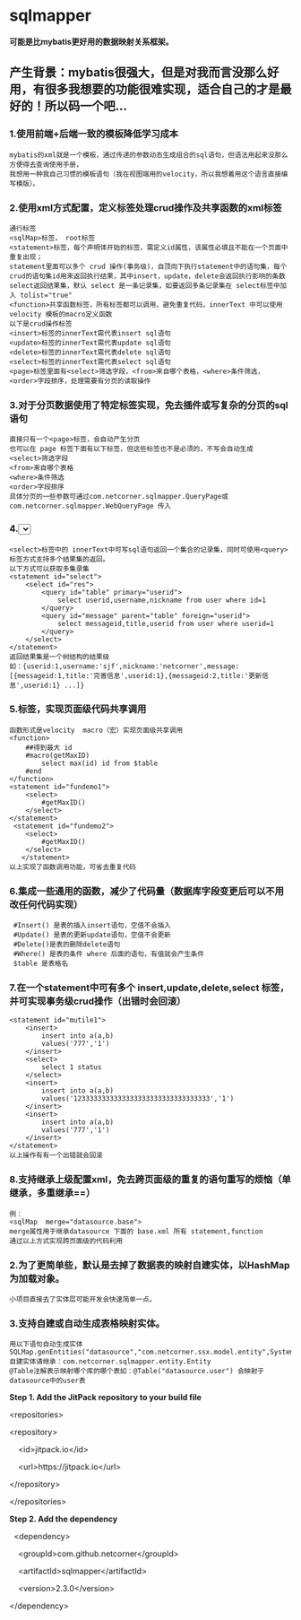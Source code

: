 # sqlmapper
**可能是比mybatis更好用的数据映射关系框架。**
## 产生背景：mybatis很强大，但是对我而言没那么好用，有很多我想要的功能很难实现，适合自己的才是最好的！所以码一个吧...
 
 ### 1.使用前端+后端一致的模板降低学习成本
 
    mybatis的xml就是一个模板，通过传递的参数动态生成组合的sql语句，但语法用起来没那么方便得去查询使用手册，
    我想用一种我自己习惯的模板语句（我在视图端用的velocity，所以我想着用这个语言直接编写模版）。
    
 ### 2.使用xml方式配置，定义标签处理crud操作及共享函数的xml标签
    通行标签
    <sqlMap>标签， root标签
    <statement>标签，每个声明体开始的标签，需定义id属性，该属性必填且不能在一个页面中重复出现；
    statement里面可以多个 crud 操作(事务级)，自顶向下执行statement中的语句集，每个crud的语句集id用来返回执行结果，其中insert，update，delete会返回执行影响的条数
    select返回结果集，默认 select 是一条记录集，如要返回多条记录集在 select标签中加入 tolist="true"
    <function>共享函数标签，所有标签都可以调用，避免重复代码，innerText 中可以使用 velocity 模板的macro定义函数
    以下是crud操作标签
    <insert>标签的innerText需代表insert sql语句
    <update>标签的innerText需代表update sql语句
    <delete>标签的innerText需代表delete sql语句
    <select>标签的innerText需代表select sql语句
    <page>标签里面有<select>筛选字段，<from>来自哪个表格，<where>条件筛选，<order>字段排序，处理需要有分页的读取操作
    
 ### 3.对于分页数据使用了特定标签<page>实现，免去插件或写复杂的分页的sql语句
    直接只有一个<page>标签，会自动产生分页
    也可以在 page 标签下面有以下标签，但这些标签也不是必须的，不写会自动生成
    <select>筛选字段
    <from>来自哪个表格
    <where>条件筛选
    <order>字段排序
    具体分页的一些参数可通过com.netcorner.sqlmapper.QueryPage或com.netcorner.sqlmapper.WebQueryPage 传入
    
 ### 4.<select>中可支持多集合查询数据实现一次性返回，且返回结果已经生成好树型结构
    <select>标签中的 innerText中可写sql语句返回一个集合的记录集，同时可使用<query>标签方式支持多个结果集的返回。
    以下方式可以获取多集录集
    <statement id="select">
        <select id="res">
            <query id="table" primary="userid">
                select userid,username,nickname from user where id=1
            </query>
            <query id="message" parent="table" foreign="userid">
                select messageid,title,userid from user where userid=1
            </query>
        </select>
    </statement>
    返回结果集是一个树结构的结果级
    如：{userid:1,username:'sjf',nickname:'netcorner',message:[{messageid:1,title:'完善信息',userid:1},{messageid:2,title:'更新信息',userid:1} ...]}


 ### 5.<function>标签，实现页面级代码共享调用
    函数形式是velocity  macro（宏）实现页面级共享调用
    <function>
        ##得到最大 id
        #macro(getMaxID)
            select max(id) id from $table
        #end
    </function>
    <statement id="fundemo1">
        <select>
            #getMaxID()
        </select>
    </statement>
     <statement id="fundemo2">
        <select>
            #getMaxID()
        </select>
       </statement>
    以上实现了函数调用功能，可省去重复代码
    
    
 ### 6.集成一些通用的函数，减少了代码量（数据库字段变更后可以不用改任何代码实现）
     #Insert() 是表的插入insert语句，空值不会插入
     #Update() 是表的更新update语句，空值不会更新
     #Delete()是表的删除delete语句
     #Where() 是表的条件 where 后面的语句，有值就会产生条件
     $table 是表格名
     
     
 ### 7.在一个statement中可有多个 insert,update,delete,select 标签，并可实现事务级crud操作（出错时会回滚）
    <statement id="mutile1">
        <insert>
            insert into a(a,b)
            values('777','1')
        </insert>
        <select>
            select 1 status
        </select>
        <insert>
            insert into a(a,b)
            values('1233333333333333333333333333333333','1')
        </insert>
        <insert>
            insert into a(a,b)
            values('777','1')
        </insert>
    </statement>
    以上操作有有一个出错就会回滚
    
 ### 8.支持继承上级配置xml，免去跨页面级的重复的语句重写的烦恼（单继承，多重继承==）
    例：
    <sqlMap  merge="datasource.base">
    merge属性用于继承datasource 下面的 base.xml 所有 statement,function
    通过以上方式实现跨页面级的代码利用


 ### 2.为了更简单些，默认是去掉了数据表的映射自建实体，以HashMap为加载对象。
    小项目直接去了实体层可能开发会快速简单一点。
    
 ### 3.支持自建或自动生成表格映射实体。
    用以下语句自动生成实体
    SQLMap.genEntities("datasource","com.netcorner.ssx.model.entity",System.getProperty("user.dir")+"/api");
    自建实体请继承：com.netcorner.sqlmapper.entity.Entity
    @Table注解表示映射哪个库的哪个表如：@Table("datasource.user") 会映射于datasource中的user表
    






    


<p>
    <strong><span style="white-space:pre"></span>Step 1. Add the JitPack repository to your build file</strong>
</p>
<p>
    &lt;repositories&gt;
</p>
<p>
    <span style="white-space:pre"></span>&lt;repository&gt;
</p>
<p>
    <span style="white-space:pre"></span>&nbsp; &nbsp; &lt;id&gt;jitpack.io&lt;/id&gt;
</p>
<p>
    <span style="white-space:pre"></span>&nbsp; &nbsp; &lt;url&gt;https://jitpack.io&lt;/url&gt;
</p>
<p>
    <span style="white-space:pre"></span>&lt;/repository&gt;
</p>
<p>
    <span style="white-space:pre"></span>&lt;/repositories&gt;
</p>
<p>
    <strong>Step 2. Add the dependency</strong>
</p>
<p>
    &nbsp; &lt;dependency&gt;
</p>
<p>
    <span style="white-space:pre"></span>&nbsp; &nbsp; &lt;groupId&gt;com.github.netcorner&lt;/groupId&gt;
</p>
<p>
    <span style="white-space:pre"></span>&nbsp; &nbsp; &lt;artifactId&gt;sqlmapper&lt;/artifactId&gt;
</p>
<p>
    <span style="white-space:pre"></span>&nbsp; &nbsp; &lt;version&gt;2.3.0&lt;/version&gt;
</p>
<p>
    <span style="white-space:pre"></span>&lt;/dependency&gt;
</p>
<p>
    <br/>
</p>

